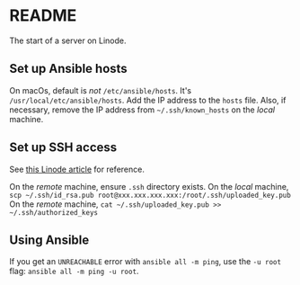 # README

The start of a server on Linode.

## Set up Ansible hosts
On macOs, default is *not* `/etc/ansible/hosts`. It's `/usr/local/etc/ansible/hosts`. Add the IP address to the `hosts` file. Also, if necessary, remove the IP address from `~/.ssh/known_hosts` on the *local* machine.

## Set up SSH access
See [this Linode article](https://www.linode.com/docs/security/use-public-key-authentication-with-ssh#uploading-keys) for reference.

On the *remote* machine, ensure `.ssh` directory exists.
On the *local* machine, `scp ~/.ssh/id_rsa.pub root@xxx.xxx.xxx.xxx:/root/.ssh/uploaded_key.pub`
On the *remote* machine, `cat ~/.ssh/uploaded_key.pub >> ~/.ssh/authorized_keys`

## Using Ansible
If you get an `UNREACHABLE` error with `ansible all -m ping`, use the `-u root` flag: `ansible all -m ping -u root`.

